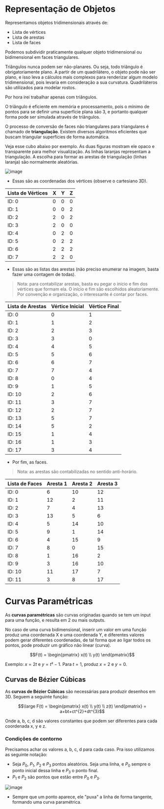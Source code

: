 # Representação de Objetos

Representamos objetos tridimensionais através de:

- Lista de vértices
- Lista de arestas
- Lista de faces

Podemos subdividir praticamente qualquer objeto tridimensional ou bidimensional em faces triangulares.

Triângulos nunca podem ser não-planares. Ou seja, todo triângulo é obrigatoriamente plano. A partir de um quadrilátero, o objeto pode não ser plano, e isso leva a cálculos mais complexos para renderizar algum modelo tridimensional, pois levaria em consideração a sua curvatura. Quadriláteros são utilizados para modelar rostos.

Por hora irei trabalhar apenas com triângulos.

O triângulo é eficiente em memória e processamento, pois o mínimo de pontos para se definir uma superfície plana são 3, e portanto qualquer forma pode ser simulada através de triângulos.

O processo de conversão de faces não triangulares para triangulares é chamado de **triangulação**. Existem diversos algoritmos eficientes que buscam triangular superfícies de forma automática.

Veja esse cubo abaixo por exemplo. As duas figuras mostram ele opaco e transparente para melhor visualização. As linhas laranjas representam a triangulação. A escolha para formar as arestas de triangulação (linhas laranja) são normalmente aleatórias.

![image](https://user-images.githubusercontent.com/98990221/209157097-8add3d6a-8585-48f0-83c7-ee0827ba8591.png)

- Essas são as coordenadas dos vértices (observe o cartesiano 3D).

| Lista de Vértices  | X | Y | Z |
| ------------- | --- | --- | --- |
| ID: 0 | 0 | 0 | 0 |
| ID: 1 | 0 | 0 | 2 |
| ID: 2 | 2 | 0 | 2 |
| ID: 3 | 2 | 0 | 0 |
| ID: 4 | 0 | 2 | 0 |
| ID: 5 | 0 | 2 | 2 |
| ID: 6 | 2 | 2 | 2 |
| ID: 7 | 2 | 2 | 0 |

- Essas são as listas das arestas (não preciso enumerar na imagem, basta fazer uma contagem de todas).
> Nota: para contabilizar arestas, basta eu pegar o início e fim dos vértices que formam ela. O início e fim são escolhidos aleatoriamente. Por convenção e organização, o interessante é contar por faces.

| Lista de Arestas  | Vértice Inicial | Vértice Final |
| ------------- | --- | --- |
| ID: 0 | 0 | 1 |
| ID: 1 | 1 | 2 |
| ID: 2 | 2 | 3 |
| ID: 3 | 3 | 0 |
| ID: 4 | 4 | 5 |
| ID: 5 | 5 | 6 |
| ID: 6 | 6 | 7 |
| ID: 7 | 7 | 4 |
| ID: 8 | 0 | 4 |
| ID: 9 | 1 | 5 |
| ID: 10 | 2 | 6 |
| ID: 11 | 3 | 7 |
| ID: 12 | 2 | 7 |
| ID: 13 | 5 | 7 |
| ID: 14 | 5 | 2 |
| ID: 15 | 1 | 4 |
| ID: 16 | 1 | 3 |
| ID: 17 | 3 | 4 |

- Por fim, as faces.
> Nota: as arestas são contabilizadas no sentido anti-horário.

| Lista de Faces  | Aresta 1 | Aresta 2 | Aresta 3 |
| ------------- | --- | --- | --- |
| ID: 0 | 6 | 10 | 12 |
| ID: 1 | 12 | 2 | 11 |
| ID: 2 | 7 | 4 | 13 |
| ID: 3 | 13 | 5 | 6 |
| ID: 4 | 5 | 14 | 10 |
| ID: 5 | 9 | 1 | 14 |
| ID: 6 | 4 | 15 | 9 |
| ID: 7 | 8 | 0 | 15 |
| ID: 8 | 1 | 16 | 2 |
| ID: 9 | 3 | 16 | 10 |
| ID: 10 | 11 | 17 | 7 |
| ID: 11 | 3 | 8 | 17 |


# Curvas Paramétricas

As **curvas paramétricas** são curvas originadas quando se tem um input para uma função, e resulta em 2 ou mais outputs. 

No caso de uma curva bidimensional, inserir um valor em uma função produz uma coordenada X e uma coordenada Y, e diferentes valores podem gerar diferentes coordenadas, de tal forma que ao ligar todos os pontos, pode produzir um gráfico não linear (curva).

$$F(t) = \begin{pmatrix}
x(t) \\
y(t)
\end{pmatrix}$$

Exemplo: $x = 2t$ e $y = t² - 1$. Para $t = 1$, produz $x = 2$ e $y = 0$.


## Curvas de Bézier Cúbicas

As **curvas de Bézier Cúbicas** são necessárias para produzir desenhos em 3D. Seguem a seguinte função:

$$\large F(t) = \begin{pmatrix}
x(t) \\
y(t) \\
z(t)
\end{pmatrix} = a+bt+ct^{2}+dt^{3}$$

Onde a, b, c, d são valores constantes que podem ser diferentes para cada coordenada x, y e z.

### Condições de contorno

Precisamos achar os valores a, b, c, d para cada caso. Pra isso utilizamos as seguinte notação:

- Seja $P_{0}$, $P_{1}$, $P_{2}$ e $P_{3}$ pontos aleatórios. Seja uma linha, e $P_{0}$ sempre o ponto inicial dessa linha e $P_{3}$ o ponto final.
- $P_{1}$ e $P_{2}$ são pontos que estão entre $P_{0}$ e $P_{3}$.

![image](https://user-images.githubusercontent.com/98990221/210604462-2419a145-0947-4689-b5f0-8fe481a4dbc5.png)

- Sempre que um ponto aparece, ele "puxa" a linha de forma tangente, formando uma curva paramétrica.
